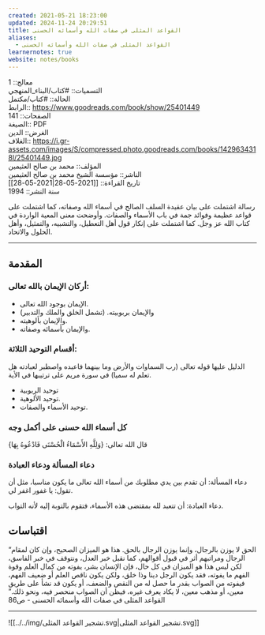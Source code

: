 ```yaml
---
created: 2021-05-21 18:23:00
updated: 2024-11-24 20:29:51
title: القواعد المثلى في صفات الله وأسمائه الحسنى
aliases:
  - القواعد المثلى في صفات الله وأسمائه الحسنى
learnernotes: true
website: notes/books
---
```


معالج:: 1  
التسميات:: #كتاب/البناء_المنهجي  
الحالة:: #كتاب/مكتمل  
الرابط:: <https://www.goodreads.com/book/show/25401449>  
الصفحات:: 141  
الصيغة:: PDF  
الغرض:: الدين  
الغلاف:: <https://i.gr-assets.com/images/S/compressed.photo.goodreads.com/books/1429634318l/25401449.jpg>  
المؤلف:: محمد بن صالح العثيمين  
الناشر:: مؤسسة الشيخ محمد بن صالح العثيمين  
تاريخ القراءة:: [[2021-05-28|2021-05-28]]  
سنة النشر:: 1994

رسالة اشتملت على بيان عقيدة السلف الصالح في أسماء الله وصفاته، كما اشتملت على قواعد عظيمة وفوائد جمة في باب الأسماء والصفات. وأوضحت معنى المعية الواردة في كتاب الله عز وجل. كما اشتملت على إنكار قول أهل التعطيل، والتشبيه، والتمثيل، وأهل الحلول والاتحاد.

---

## المقدمة

### **أركان الإيمان بالله تعالى:**

- الإيمان بوجود الله تعالى.
- والإيمان بربوبيته. (تشمل الخلق والملك والتدبير)
- والإيمان بألوهيته.
- والإيمان بأسمائه وصفاته.

### **أقسام التوحيد الثلاثة:**

الدليل عليها قوله تعالى (رب السماوات والأرض وما بينهما فاعبده واصطبر لعبادته هل تعلم له سميا) في سورة مريم على ترتيبها في اﻷية.

- توحيد الربوبية
- توحيد الألوهية.
- توحيد الأسماء والصفات.

### كل أسماء الله حسنى على أكمل وجه

قال الله تعالى: {وَلِلَّهِ الأَسْمَاءُ الْحُسْنَى فَادْعُوهُ بِهَا}

### دعاء المسألة ودعاء العبادة

دعاء المسألة: أن تقدم بين يدي مطلوبك من أسماء الله تعالى ما يكون مناسبا، مثل أن تقول: يا غفور اغفر لي.

دعاء العبادة: أن تتعبد لله بمقتضى هذه الأسماء، فتقوم بالتوبة إليه لأنه التواب.

## اقتباسات

“الحق لا يوزن بالرجال، وإنما يوزن الرجال بالحق. هذا هو الميزان الصحيح، وإن كان لمقام الرجال ومراتبهم أثر في قبول أقوالهم، كما نقبل خبر العدل، ونتوقف في خبر الفاسق، لكن ليس هذا هو الميزان في كل حال، فإن الإنسان بشر، يفوته من كمال العلم وقوة الفهم ما يفوته، فقد يكون الرجل دينا وذا خلق، ولكن يكون ناقص العلم أو ضعيف الفهم، فيفوته من الصواب بقدر ما حصل له من النقص والضعف، أو يكون قد نشأ على طريق معين، أو مذهب معين، لا يكاد يعرف غيره، فيظن أن الصواب منحصر فيه، ونحو ذلك.” القواعد المثلى في صفات الله وأسمائه الحسنى - ص86

---

![[../../img/تشجير القواعد المثلى.svg|تشجير القواعد المثلى.svg]]
